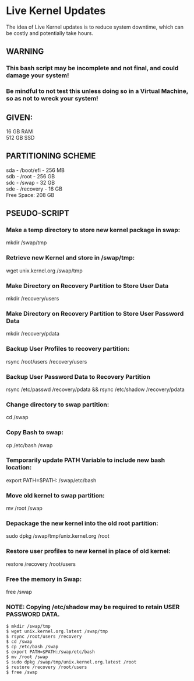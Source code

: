 # Live Kernel Updates
The idea of Live Kernel updates is to reduce system downtime, which can be costly and potentially take hours.  

## WARNING  
### This bash script may be incomplete and not final, and could damage your system!  
### Be mindful to not test this unless doing so in a Virtual Machine, so as not to wreck your system!

## GIVEN: 
16 GB RAM  
512 GB SSD

## PARTITIONING SCHEME
sda - /boot/efi - 256 MB  
sdb - /root - 256 GB  
sdc - /swap - 32 GB  
sde - /recovery - 16 GB  
Free Space: 208 GB  

## PSEUDO-SCRIPT
### Make a temp directory to store new kernel package in swap:  
mkdir /swap/tmp  

### Retrieve new Kernel and store in /swap/tmp:  
wget unix.kernel.org /swap/tmp  

### Make Directory on Recovery Partition to Store User Data
mkdir /recovery/users

### Make Directory on Recovery Partition to Store User Password Data
mkdir /recovery/pdata

### Backup User Profiles to recovery partition:  
rsync /root/users /recovery/users

### Backup User Password Data to Recovery Partition
rsync /etc/passwd /recovery/pdata && rsync /etc/shadow /recovery/pdata

### Change directory to swap partition:  
cd /swap  

### Copy Bash to swap:  
cp /etc/bash /swap  

### Temporarily update PATH Variable to include new bash location:   
export PATH=$PATH: /swap/etc/bash

### Move old kernel to swap partition:  
mv /root /swap  

### Depackage the new kernel into the old root partition:  
sudo dpkg /swap/tmp/unix.kernel.org /root  

### Restore user profiles to new kernel in place of old kernel:  
restore /recovery /root/users  

### Free the memory in Swap:  
free /swap  

### NOTE: Copying /etc/shadow may be required to retain USER PASSWORD DATA.  

```
$ mkdir /swap/tmp  
$ wget unix.kernel.org.latest /swap/tmp  
$ rsync /root/users /recovery  
$ cd /swap
$ cp /etc/bash /swap
$ export PATH=$PATH:/swap/etc/bash
$ mv /root /swap  
$ sudo dpkg /swap/tmp/unix.kernel.org.latest /root  
$ restore /recovery /root/users  
$ free /swap  
```
